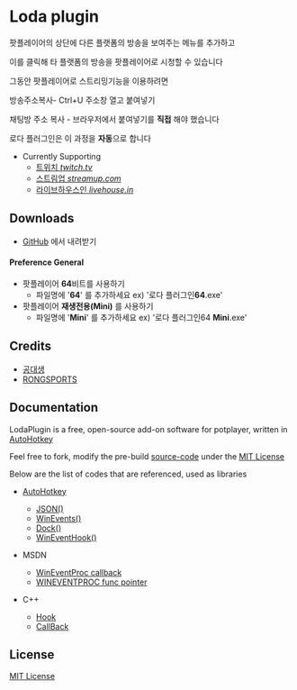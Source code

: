 # Loda plugin 

팟플레이어의 상단에 다른 플랫폼의 방송을 보여주는 메뉴를 추가하고

이를 클릭해 타 플랫폼의 방송을 팟플레이어로 시청할 수 있습니다

그동안 팟플레이어로 스트리밍기능을 이용하려면 

방송주소복사- Ctrl+U 주소창 열고 붙여넣기

채팅방 주소 복사 - 브라우저에서 붙여넣기를 **직접** 해야 했습니다

로다 플러그인은 이 과정을 **자동**으로 합니다

* Currently Supporting
	* [트위치 *twitch.tv*](http://www.twitch.tv/)
	* [스트림업 *streamup.com*](https://streamup.com/)
	* [라이브하우스인 *livehouse.in*](https://livehouse.in/en)


## Downloads
- [GitHub](https://github.com/Visionary1/LodaPlugin/raw/master/%EB%A1%9C%EB%8B%A4%20%ED%94%8C%EB%9F%AC%EA%B7%B8%EC%9D%B8.zip) 에서 내려받기

#### Preference General

- 팟플레이어 **64**비트를 사용하기
	- 파일명에 '**64**' 를 추가하세요 ex) '로다 플러그인**64**.exe'
- 팟플레이어 **재생전용(Mini)** 를 사용하기
	- 파일명에 '**Mini**' 를 추가하세요 ex) '로다 플러그인64 **Mini**.exe'

## Credits
- [공대생](http://poooo.ml/)
- [RONGSPORTS](https://livehouse.in/channel/329050)

## Documentation

LodaPlugin is a free, open-source add-on software for potplayer, written in [AutoHotkey](http://ahkscript.org/)

Feel free to fork, modify the pre-build [source-code](src) under the [MIT License](http://mit-license.org/)

Below are the list of codes that are referenced, used as libraries

- [AutoHotkey](http://ahkscript.org/)
	- [JSON()](https://autohotkey.com/boards/viewtopic.php?f=6&t=627)
	- [WinEvents()](https://www.autohotkey.com/boards/viewtopic.php?t=6113)
	- [Dock()](https://autohotkey.com/boards/viewtopic.php?t=9230&p=51279)
	- [WinEventHook()](https://autohotkey.com/board/topic/32662-tool-wineventhook-messages/)

- MSDN
	- [WinEventProc callback](https://msdn.microsoft.com/ko-kr/library/windows/desktop/dd373885%28v=vs.85%29.aspx)
	- [WINEVENTPROC func pointer](https://msdn.microsoft.com/ko-kr/library/windows/desktop/dd373882%28v=vs.85%29.aspx)

- C++
	- [Hook](http://stackoverflow.com/questions/20732086/setwineventhook-with-createprocess-c)
	- [CallBack](http://www.devpia.com/Maeul/Contents/Detail.aspx?BoardID=51&MAEULNO=20&no=7338&page=48)

## License
[MIT License](http://mit-license.org/)